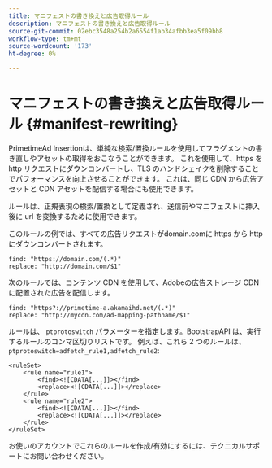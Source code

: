 ```yaml
---
title: マニフェストの書き換えと広告取得ルール
description: マニフェストの書き換えと広告取得ルール
source-git-commit: 02ebc3548a254b2a6554f1ab34afbb3ea5f09bb8
workflow-type: tm+mt
source-wordcount: '173'
ht-degree: 0%

---
```


# マニフェストの書き換えと広告取得ルール {#manifest-rewriting}

PrimetimeAd Insertionは、単純な検索/置換ルールを使用してフラグメントの書き直しやアセットの取得をおこなうことができます。  これを使用して、https を http リクエストにダウンコンバートし、TLS のハンドシェイクを削除することでパフォーマンスを向上させることができます。  これは、同じ CDN から広告アセットと CDN アセットを配信する場合にも使用できます。

ルールは、正規表現の検索/置換として定義され、送信前やマニフェストに挿入後に url を変換するために使用できます。

このルールの例では、すべての広告リクエストがdomain.comに https から http にダウンコンバートされます。

```
find: "https://domain.com/(.*)"
replace: "http://domain.com/$1"
```

次のルールでは、コンテンツ CDN を使用して、Adobeの広告ストレージ CDN に配置された広告を配信します。

```
find: "https?://primetime-a.akamaihd.net/(.*)"
replace: "http://mycdn.com/ad-mapping-pathname/$1"
```

ルールは、 `ptprotoswitch` パラメーターを指定します。BootstrapAPI は、実行するルールのコンマ区切りリストです。  例えば、これら 2 つのルールは、 `ptprotoswitch=adfetch_rule1,adfetch_rule2`:

```
<ruleSet>
    <rule name="rule1">
        <find><![CDATA[...]]></find>
        <replace><![CDATA[...]]></replace>
    </rule>
    <rule name="rule2">
        <find><![CDATA[...]]></find>
        <replace><![CDATA[...]]></replace>
    </rule>
</ruleSet>
```

お使いのアカウントでこれらのルールを作成/有効にするには、テクニカルサポートにお問い合わせください。

